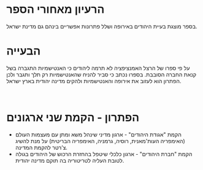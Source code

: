# הרעיון מאחורי הספר
בספר מוצגת בעיית היהודים באירופה ושלל פתרונות אפשריים בינהם גם מדינת ישראל.
# הבעייה
על פי ספרו של הרצל האמנציפציה לא תרמה ליהודים כי האנטישמיות התגברה בשל קנאת החברה הסובבת. בספרו נכתב כי סביר להניח שהאנטישמיות רק תלך ותגבר ולכן הפתרון הוא לעזוב את אירופה והאנטישמיות ולהקים מדינה יהודית בארץ ישראל.

⁠⁠⁠⁠⁠⁠⁠
# הפתרון - הקמת שני ארגונים
* הקמת "אגודת היהודים" - ארגון מדיני שינהל משא ומתן עם מעצמות העולם (האימפריה העות'מאנית, רוסיה, גרמניה, האימפריה הבריטית) על מנת להשיג צ’רטר להקמת המדינה.
* הקמת "חברת היהודים" - ארגון כלכלי שיטפל בהחזרת הרכוש של היהודים בגולה לטובת העליה לטריטוריה בה תוקם מדינה יהודית.